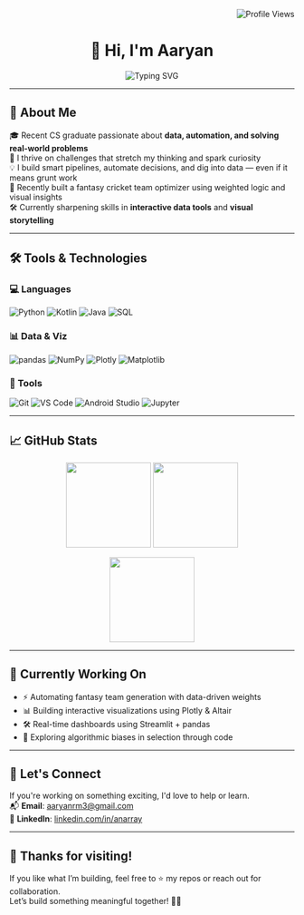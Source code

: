 <!-- Profile Views Badge -->
<p align="right">
  <img src="https://komarev.com/ghpvc/?username=An-Array&label=Profile%20views&color=0e75b6&style=flat" alt="Profile Views" />
</p>

<!-- Header -->
<h1 align="center">👋 Hi, I'm Aaryan</h1>

<!-- Typing animation -->
<p align="center">
  <img src="https://readme-typing-svg.demolab.com?font=Fira+Code&size=22&pause=1000&color=50C878&center=true&vCenter=true&width=435&lines=Python.+Dashboards.+Automation.;+Grit.+Growth.+Git." alt="Typing SVG" />
</p>

---

## 🧠 About Me

🎓 Recent CS graduate passionate about **data, automation, and solving real-world problems**  
🚀 I thrive on challenges that stretch my thinking and spark curiosity  
💡 I build smart pipelines, automate decisions, and dig into data — even if it means grunt work  
📌 Recently built a fantasy cricket team optimizer using weighted logic and visual insights  
🛠 Currently sharpening skills in **interactive data tools** and **visual storytelling**

---

## 🛠 Tools & Technologies

### 💻 Languages
![Python](https://img.shields.io/badge/Python-3776AB?style=for-the-badge&logo=python&logoColor=white)
![Kotlin](https://img.shields.io/badge/Kotlin-7F52FF?style=for-the-badge&logo=kotlin&logoColor=white)
![Java](https://img.shields.io/badge/Java-ED8B00?style=for-the-badge&logo=openjdk&logoColor=white)
![SQL](https://img.shields.io/badge/SQL-005C84?style=for-the-badge&logo=postgresql&logoColor=white)

### 📊 Data & Viz
![pandas](https://img.shields.io/badge/pandas-150458?style=for-the-badge&logo=pandas&logoColor=white)
![NumPy](https://img.shields.io/badge/numpy-013243?style=for-the-badge&logo=numpy&logoColor=white)
![Plotly](https://img.shields.io/badge/Plotly-3F4F75?style=for-the-badge&logo=plotly&logoColor=white)
![Matplotlib](https://img.shields.io/badge/Matplotlib-11557C?style=for-the-badge&logo=python&logoColor=white)

### 🧰 Tools
![Git](https://img.shields.io/badge/Git-F05032?style=for-the-badge&logo=git&logoColor=white)
![VS Code](https://img.shields.io/badge/VSCode-007ACC?style=for-the-badge&logo=visualstudiocode&logoColor=white)
![Android Studio](https://img.shields.io/badge/Android%20Studio-3DDC84?style=for-the-badge&logo=androidstudio&logoColor=white)
![Jupyter](https://img.shields.io/badge/Jupyter-F37626?style=for-the-badge&logo=jupyter&logoColor=white)

---

## 📈 GitHub Stats

<p align="center">
  <img src="https://github-readme-stats.vercel.app/api?username=An-Array&show_icons=true&theme=tokyonight&hide_border=true" height="150"/>
  <img src="https://github-readme-stats.vercel.app/api/top-langs/?username=An-Array&layout=compact&theme=tokyonight&hide_border=true" height="150"/>
</p>

<p align="center">
  <img src="https://streak-stats.demolab.com/?user=An-Array&theme=tokyonight&hide_border=true" height="150"/>
</p>

---

## 🚀 Currently Working On

- ⚡ Automating fantasy team generation with data-driven weights  
- 📊 Building interactive visualizations using Plotly & Altair  
- 🛠️ Real-time dashboards using Streamlit + pandas  
- 🤖 Exploring algorithmic biases in selection through code

---

## 🤝 Let's Connect

If you're working on something exciting, I'd love to help or learn.  
📬 **Email**: [aaryanrm3@gmail.com](mailto:aaryanrm3@gmail.com)  
💼 **LinkedIn**: [linkedin.com/in/anarray](https://linkedin.com/in/anarray)  
<!-- 👨‍💻 **Portfolio**: Coming soon   -->

---

## 🙏 Thanks for visiting!

If you like what I’m building, feel free to ⭐ my repos or reach out for collaboration.  
Let’s build something meaningful together! 🧠🚀

